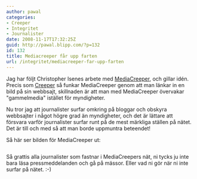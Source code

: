 ```yaml
---
author: pawal
categories:
- Creeper
- Integritet
- Journalister
date: 2008-11-17T17:32:25Z
guid: http://pawal.blipp.com/?p=132
id: 132
title: Mediacreeper får upp farten
url: /integritet/mediacreeper-far-upp-farten
---
```


Jag har följt Christopher Isenes arbete med <a href="http://www.b19.se/mediacreeper/senaste">MediaCreeper</a>, och gillar idén. Precis som <a href="http://gnuheter.com/creeper/senaste/">Creeper</a> så funkar MediaCreeper genom att man länkar in en bild på sin webbsajt, skillnaden är att man med MediaCreeper övervakar "gammelmedia" istället för myndigheter.

Nu tror jag att journalister surfar omkring på bloggar och obskyra webbsajter i något högre grad än myndigheter, och det är lättare att försvara varför journalister surfar runt på de mest märkliga ställen på nätet. Det är till och med så att man borde uppmuntra beteendet!

Så här ser bilden för MediaCreeper ut:

<img src="http://www.b19.se/mediacreeper/image" alt="" />

Så grattis alla journalister som fastnar i MediaCreepers nät, ni tycks ju inte bara läsa pressmeddelanden och gå på mässor. Eller vad ni gör när ni inte surfar på nätet. :-)